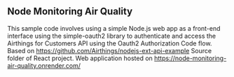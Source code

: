 ## Node Monitoring Air Quality

This sample code involves using a simple Node.js web app as a front-end interface using the simple-oauth2 library to authenticate and access the Airthings for Customers API using the Oauth2 Authorization Code flow.
Based on https://github.com/Airthings/nodejs-ext-api-example
Source folder of React project. Web application hosted on https://node-monitoring-air-quality.onrender.com/
